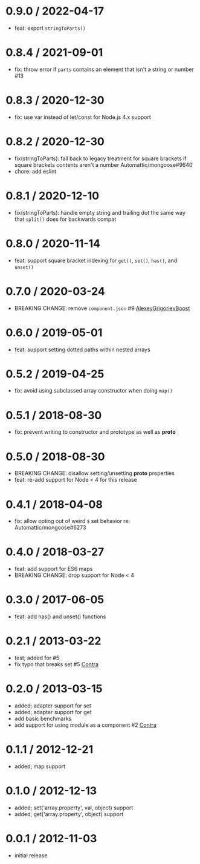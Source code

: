 0.9.0 / 2022-04-17
==================

* feat: export `stringToParts()`

0.8.4 / 2021-09-01
==================

* fix: throw error if `parts` contains an element that isn't a string or number #13

0.8.3 / 2020-12-30
==================

* fix: use var instead of let/const for Node.js 4.x support

0.8.2 / 2020-12-30
==================

* fix(stringToParts): fall back to legacy treatment for square brackets if square brackets contents aren't a number Automattic/mongoose#9640
* chore: add eslint

0.8.1 / 2020-12-10
==================

* fix(stringToParts): handle empty string and trailing dot the same way that `split()` does for backwards compat

0.8.0 / 2020-11-14
==================

* feat: support square bracket indexing for `get()`, `set()`, `has()`, and `unset()`

0.7.0 / 2020-03-24
==================

* BREAKING CHANGE: remove `component.json` #9 [AlexeyGrigorievBoost](https://github.com/AlexeyGrigorievBoost)

0.6.0 / 2019-05-01
==================

* feat: support setting dotted paths within nested arrays

0.5.2 / 2019-04-25
==================

* fix: avoid using subclassed array constructor when doing `map()`

0.5.1 / 2018-08-30
==================

* fix: prevent writing to constructor and prototype as well as __proto__

0.5.0 / 2018-08-30
==================

* BREAKING CHANGE: disallow setting/unsetting __proto__ properties
* feat: re-add support for Node < 4 for this release

0.4.1 / 2018-04-08
==================

* fix: allow opting out of weird `$` set behavior re: Automattic/mongoose#6273

0.4.0 / 2018-03-27
==================

* feat: add support for ES6 maps
* BREAKING CHANGE: drop support for Node < 4

0.3.0 / 2017-06-05
==================

* feat: add has() and unset() functions

0.2.1 / 2013-03-22
==================

* test; added for #5
* fix typo that breaks set #5 [Contra](https://github.com/Contra)

0.2.0 / 2013-03-15
==================

* added; adapter support for set
* added; adapter support for get
* add basic benchmarks
* add support for using module as a component #2 [Contra](https://github.com/Contra)

0.1.1 / 2012-12-21
==================

* added; map support

0.1.0 / 2012-12-13
==================

* added; set('array.property', val, object) support
* added; get('array.property', object) support

0.0.1 / 2012-11-03
==================

* initial release
